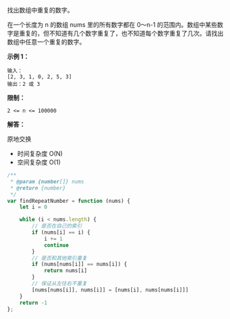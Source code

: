 找出数组中重复的数字。


在一个长度为 n 的数组 nums 里的所有数字都在 0～n-1 的范围内。数组中某些数字是重复的，但不知道有几个数字重复了，也不知道每个数字重复了几次。请找出数组中任意一个重复的数字。

**示例 1：**

```
输入：
[2, 3, 1, 0, 2, 5, 3]
输出：2 或 3 
```

**限制：**

```
2 <= n <= 100000
```

**解答：**

原地交换

- 时间复杂度 O(N)
- 空间复杂度 O(1)

```js
/**
 * @param {number[]} nums
 * @return {number}
 */
var findRepeatNumber = function (nums) {
    let i = 0

    while (i < nums.length) {
        // 是否在自己的索引
        if (nums[i] == i) {
            i += 1
            continue
        }
        // 是否和其他索引重复
        if (nums[nums[i]] == nums[i]) {
            return nums[i]
        }
        // 保证从左往右不重复
        [nums[nums[i]], nums[i]] = [nums[i], nums[nums[i]]]
    }
    return -1
};
```

